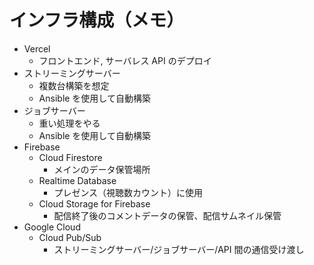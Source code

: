 # インフラ構成（メモ）

- Vercel
  - フロントエンド, サーバレス API のデプロイ
- ストリーミングサーバー
  - 複数台構築を想定
  - Ansible を使用して自動構築
- ジョブサーバー
  - 重い処理をやる
  - Ansible を使用して自動構築
- Firebase
  - Cloud Firestore
    - メインのデータ保管場所
  - Realtime Database
    - プレゼンス（視聴数カウント）に使用
  - Cloud Storage for Firebase
    - 配信終了後のコメントデータの保管、配信サムネイル保管
- Google Cloud
  - Cloud Pub/Sub
    - ストリーミングサーバー/ジョブサーバー/API 間の通信受け渡し
